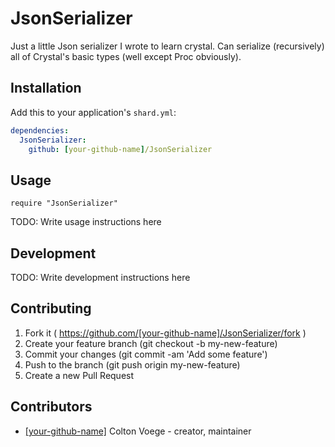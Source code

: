 # JsonSerializer

Just a little Json serializer I wrote to learn crystal. Can serialize (recursively) all of Crystal's basic types (well except Proc obviously). 

## Installation


Add this to your application's `shard.yml`:

```yaml
dependencies:
  JsonSerializer:
    github: [your-github-name]/JsonSerializer
```


## Usage


```crystal
require "JsonSerializer"
```


TODO: Write usage instructions here

## Development

TODO: Write development instructions here

## Contributing

1. Fork it ( https://github.com/[your-github-name]/JsonSerializer/fork )
2. Create your feature branch (git checkout -b my-new-feature)
3. Commit your changes (git commit -am 'Add some feature')
4. Push to the branch (git push origin my-new-feature)
5. Create a new Pull Request

## Contributors

- [[your-github-name]](https://github.com/[your-github-name]) Colton Voege - creator, maintainer
